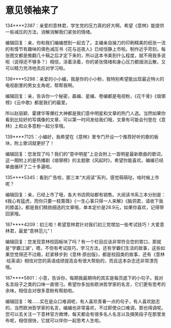 # 意见领袖来了

134****2387：亲爱的意林君，学生党的压力真的好大啊。希望《意林》能提供一些减压的方法，消解消解我们紧张的情绪。 

编辑回复：亲，你和我们编编想到一起去了。主编亲自操刀的印刷精美的纸张一流的有情节有趣味的填色减压书《花与巡夜人》已经恬静上市啦。制作近乎苛刻，每张图文都是推翻几十稿之后才定下来的，所以这本书美到什么程度，就不用我多说啦（说得还不够多？）相信，涂着涂着，你的紧张情绪和身心压力都烟消云散，又可以精力充沛地去应对学习啦。 

138****5298：亲爱的小小编，我是你的小小粉，我特别希望能出现最近特火的电视剧里的男女主角呢，帮帮我啊。 

编辑回复：亲，告诉你一个秘密，磊编、星编、卷编都是电视粉，《花千骨》《琅琊榜》《云中歌》都是我们的最爱。 

所以赵丽颖、霍建华等爆红大神都是我们意中明星和文章的热门人选。当然如果你看到比较好的写偶像的文章，可以第一时间发给我们哦，文章有可能会刊登在《意林》上和众多意粉一起分享哦。 

139****7125：小编好，我希望在《意林》里专门开设一个推荐好听的歌的板块，附上歌词就更好了！ 

编辑回复：您发现了吗？我们的“意中明星”上总会附上一首明星最新歌曲的歌词，这一期附上的是热播剧《琅琊榜》的主题歌《风起时》，希望你能喜欢。编编已经单曲循环了二十多遍啦。 

135****5345：看到广告啦，那三本“大阅读”系列，感觉萌萌哒，啥时候上市呢？ 

编辑回复：亲，已经上市了哦，各大书店网站都有销售。大阅读书系三本分别是：《我心有猛虎，而你只要一枝蔷薇》《一生心事只得一人来解》《脑洞君，请收下我的膝盖》，都是我们精挑细选的文章哦，单本定价是28.9元，如果你喜欢，记得带回家哦。 

187****4209：初三啦！希望意林君针对我们初三党增加一些考试技巧！大爱意林君，最爱“意林范儿”！ 

编辑回复：您发现意林校园板块了吗？有一个栏目应该非常符合您的胃口，那就是“学霸江湖”，嗯，不但有考试技巧，学习方法，还有学霸们生活的故事，这些如果您觉得还不过瘾，赶紧移步到《意林·原创版》，都是校园类的故事，还有《意林·绘英语》相信对您的英语成绩提高会有很大帮助的，而且这本杂志还非常漂亮哦。 

187****5801：小意，告诉你，每期我最期待的其实是每页底下的小句子。我对名言段子之类的口味一直很刁。希望你多加些欧洲哲学家的名言，它们更有思考的余味，相信会对很多意粉有帮助啦。 

编辑回复：唉……实在是众口难调呢，有人喜欢青春一点的句子，有人喜欢励志的，当然欧洲哲学家的名言，编编也非常喜欢，不过即使众口难调，那也得调呢。您可以去关注一下意林官方微博，每天都会有很多名人名言以及搞笑段子在那里发布呢，相信很快，它就可以伴你一起思考人生啦。